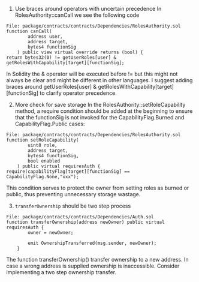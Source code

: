1. Use braces around operators with uncertain precedence
In RolesAuthority::canCall we see the following code
```
File: package/contracts/contracts/Dependencies/RolesAuthority.sol
function canCall(
        address user,
        address target,
        bytes4 functionSig
    ) public view virtual override returns (bool) {
return bytes32(0) != getUserRoles[user] & getRolesWithCapability[target][functionSig];
```

In Solidity the & operator will be executed before != but this might not always be clear and might be different in other languages. I suggest adding braces around getUserRoles[user] & getRolesWithCapability[target][functionSig] to clarify operator precedence.

2. More check for save storage
In the RolesAuthority::setRoleCapability method, a require condition should be added at the beginning to ensure that the functionSig is not invoked for the CapabilityFlag.Burned and CapabilityFlag.Public cases:

```
File: package/contracts/contracts/Dependencies/RolesAuthority.sol
function setRoleCapability(
        uint8 role,
        address target,
        bytes4 functionSig,
        bool enabled
    ) public virtual requiresAuth {
require(capabilityFlag[target][functionSig] == CapabilityFlag.None,"xxx");
```
This condition serves to protect the owner from setting roles as burned or public, thus preventing unnecessary storage wastage.

3. `transferOwnership` should be two step process
```
File: package/contracts/contracts/Dependencies/Auth.sol
function transferOwnership(address newOwner) public virtual requiresAuth {
        owner = newOwner;

        emit OwnershipTransferred(msg.sender, newOwner);
    }
```
The function transferOwnership() transfer ownership to a new address. In case a wrong address is supplied
ownership is inaccessible. 
Consider implementing a two step ownership transfer.
